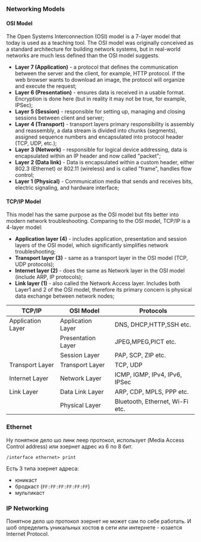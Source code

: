 ### Networking Models
#### OSI Model
The Open Systems Interconnection (OSI) model is a 7-layer model that today is used as a teaching tool. The OSI model was originally conceived as a standard architecture for building network systems, but in real-world networks are much less defined than the OSI model suggests.

- **Layer 7 (Application)** - a protocol that defines the communication between the server and the client, for example, HTTP protocol. If the web browser wants to download an image, the protocol will organize and execute the request;
- **Layer 6 (Presentation)** - ensures data is received in a usable format. Encryption is done here (but in reality it may not be true, for example, IPSec);
- **Layer 5 (Session)** - responsible for setting up, managing and closing sessions between client and server;
- **Layer 4 (Transport)** - transport layers primary responsibility is assembly and reassembly, a data stream is divided into chunks (segments), assigned sequence numbers and encapsulated into protocol header (TCP, UDP, etc.);
- **Layer 3 (Network)** - responsible for logical device addressing, data is encapsulated within an IP header and now called "packet";
- **Layer 2 (Data link)** - Data is encapsulated within a custom header, either 802.3 (Ethernet) or 802.11 (wireless) and is called "frame", handles flow control;
- **Layer 1 (Physical)** - Communication media that sends and receives bits, electric signaling, and hardware interface;

#### TCP/IP Model
This model has the same purpose as the OSI model but fits better into modern network troubleshooting. Comparing to the OSI model, TCP/IP is a 4-layer model:

- **Application layer (4)** - includes application, presentation and session layers of the OSI model, which significantly simplifies network troubleshooting;
- **Transport layer (3)** - same as a transport layer in the OSI model (TCP, UDP protocols);
- **Internet layer (2)** - does the same as Network layer in the OSI model (include ARP, IP protocols);
- **Link layer (1)** - also called the Network Access layer. Includes both Layer1 and 2 of the OSI model, therefore its primary concern is physical data exchange between network nodes;

| TCP/IP            | OSI Model          | Protocols                       |
| ----------------- | ------------------ | ------------------------------- |
| Application Layer | Application Layer  | DNS, DHCP,HTTP,SSH etc.         |
|                   | Presentation Layer | JPEG,MPEG,PICT etc.             |
|                   | Session Layer      | PAP, SCP, ZIP etc.              |
| Transport Layer   | Transport Layer    | TCP, UDP                        |
| Internet Layer    | Network Layer      | ICMP, IGMP, IPv4, IPv6, IPSec   |
| Link Layer        | Data Link Layer    | ARP, CDP, MPLS, PPP etc.        |
|                   | Physical Layer     | Bluetooth, Ethernet, Wi-Fi etc. |

### Ethernet
Ну понятное дело шо линк леер протокол, использует (Media Access Control address) или эзернет адрес из 6 по 8 бит.

`/interface ethernet> print`

Есть 3 типа эзернет адреса:
- юникаст
- бродкаст (`FF:FF:FF:FF:FF:FF`)
- мультикаст

### IP Networking
Понятное дело шо протокол эзернет не может сам по себе работать. И шоб определить уникальных хостов в сети или интернете - юзается Internet Protocol.

